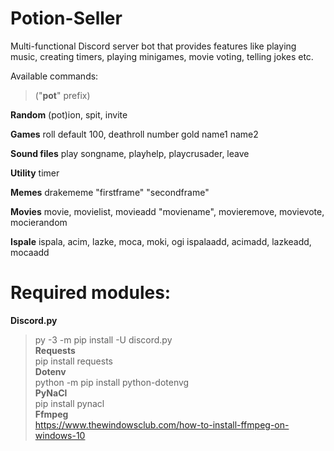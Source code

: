 # Potion-Seller

Multi-functional Discord server bot that provides features like playing music, creating timers, playing minigames,
movie voting, telling jokes etc.


Available commands:

> ("**pot**" prefix)

**Random**
(pot)ion, spit, invite 

**Games**
roll default 100, deathroll number gold name1 name2

**Sound files**
play songname, playhelp, playcrusader, leave 

**Utility**
timer

**Memes** 
drakememe "firstframe" "secondframe"

**Movies**
movie, movielist, movieadd "moviename", movieremove, movievote, mocierandom

**Ispale**
ispala, acim, lazke, moca, moki, ogi
ispalaadd, acimadd, lazkeadd, mocaadd 

# Required modules:

**Discord.py**  
>py -3 -m pip install -U discord.py  
**Requests**  
>pip install requests  
**Dotenv**  
>python -m pip install python-dotenvg  
**PyNaCl**  
>pip install pynacl  
**Ffmpeg**  
>https://www.thewindowsclub.com/how-to-install-ffmpeg-on-windows-10  
